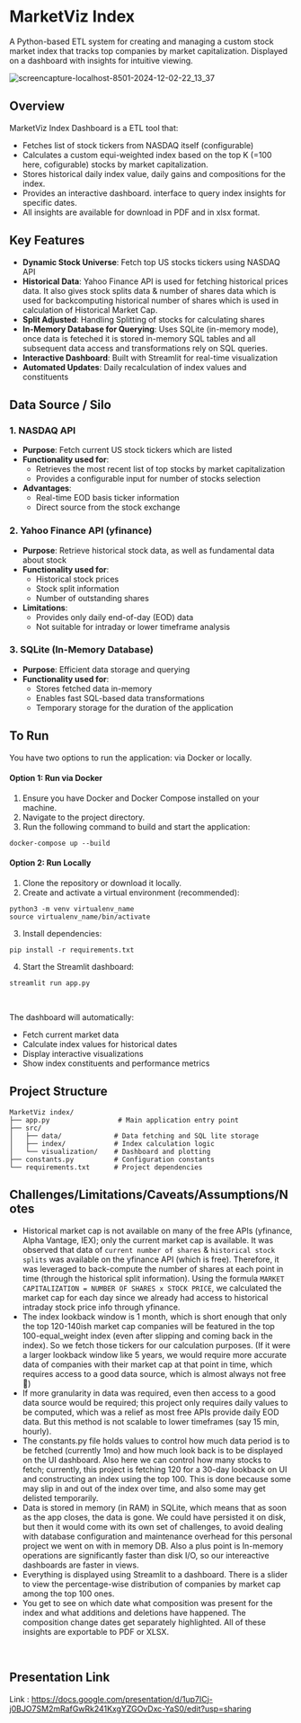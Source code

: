 # MarketViz Index

A Python-based ETL system for creating and managing a custom stock market index that tracks top companies by market capitalization. Displayed on a dashboard with insights for intuitive viewing.

![screencapture-localhost-8501-2024-12-02-22_13_37](./app.png)


## Overview

MarketViz Index Dashboard is a ETL tool that:
- Fetches list of stock tickers from NASDAQ itself (configurable)
- Calculates a custom equi-weighted index based on the top K (=100 here, cofigurable) stocks by market capitalization.
- Stores historical daily index value, daily gains and compositions for the index.
- Provides an interactive dashboard. interface to query index insights for specific dates.
- All insights are available for download in PDF and in xlsx format.

## Key Features

- **Dynamic Stock Universe**: Fetch top US stocks tickers using NASDAQ API
- **Historical Data**: Yahoo Finance API is used for fetching historical prices data. It also gives stock splits data & number of shares data which is used for backcomputing historical number of shares which is used in calculation of Historical Market Cap.
- **Split Adjusted**: Handling Splitting of stocks for calculating shares
- **In-Memory Database for Querying**: Uses SQLite (in-memory mode), once data is feteched it is stored in-memory SQL tables and all subsequent data access and transformations rely on SQL queries.
- **Interactive Dashboard**: Built with Streamlit for real-time visualization
- **Automated Updates**: Daily recalculation of index values and constituents

## Data Source / Silo

### 1. NASDAQ API
- **Purpose**: Fetch current US stock tickers which are listed
- **Functionality used for**: 
  - Retrieves the most recent list of top stocks by market capitalization
  - Provides a configurable input for number of stocks selection
- **Advantages**: 
  - Real-time EOD basis ticker information
  - Direct source from the stock exchange

### 2. Yahoo Finance API (yfinance)
- **Purpose**: Retrieve historical stock data, as well as fundamental data about stock
- **Functionality used for**:
  - Historical stock prices
  - Stock split information
  - Number of outstanding shares
- **Limitations**: 
  - Provides only daily end-of-day (EOD) data
  - Not suitable for intraday or lower timeframe analysis

### 3. SQLite (In-Memory Database)
- **Purpose**: Efficient data storage and querying
- **Functionality used for**:
  - Stores fetched data in-memory
  - Enables fast SQL-based data transformations
  - Temporary storage for the duration of the application
  

## To Run

You have two options to run the application: via Docker or locally.

#### Option 1: Run via Docker

1. Ensure you have Docker and Docker Compose installed on your machine.
2. Navigate to the project directory.
3. Run the following command to build and start the application:
```
docker-compose up --build
```

#### Option 2: Run Locally

1. Clone the repository or download it locally.
2. Create and activate a virtual environment (recommended):
```
python3 -m venv virtualenv_name
source virtualenv_name/bin/activate
```
3. Install dependencies:
```
pip install -r requirements.txt
```
4. Start the Streamlit dashboard:
```
streamlit run app.py
```

&nbsp;

The dashboard will automatically:
- Fetch current market data
- Calculate index values for historical dates
- Display interactive visualizations
- Show index constituents and performance metrics

## Project Structure

```
MarketViz index/
├── app.py                 # Main application entry point
├── src/
│   ├── data/             # Data fetching and SQL lite storage
│   ├── index/            # Index calculation logic
│   └── visualization/    # Dashboard and plotting
├── constants.py          # Configuration constants
└── requirements.txt      # Project dependencies
```

## Challenges/Limitations/Caveats/Assumptions/Notes
- Historical market cap is not available on many of the free APIs (yfinance, Alpha Vantage, IEX); only the current market cap is available. It was observed that data of `current number of shares` & `historical stock splits` was available on the yfinance API (which is free). Therefore, it was leveraged to back-compute the number of shares at each point in time (through the historical split information). Using the formula `MARKET CAPITALIZATION = NUMBER OF SHARES x STOCK PRICE`, we calculated the market cap for each day since we already had access to historical intraday stock price info through yfinance.
- The index lookback window is 1 month, which is short enough that only the top 120-140ish market cap companies will be featured in the top 100-equal_weight index (even after slipping and coming back in the index). So we fetch those tickers for our calculation purposes. (If it were a larger lookback window like 5 years, we would require more accurate data of companies with their market cap at that point in time, which requires access to a good data source, which is almost always not free 🤷)
- If more granularity in data was required, even then access to a good data source would be required; this project only requires daily values to be computed, which was a relief as most free APIs provide daily EOD data. But this method is not scalable to lower timeframes (say 15 min, hourly).
- The constants.py file holds values to control how much data period is to be fetched (currently 1mo) and how much look back is to be displayed on the UI dashboard. Also here we can control how many stocks to fetch; currently, this project is fetching 120 for a 30-day lookback on UI and constructing an index using the top 100. This is done because some may slip in and out of the index over time, and also some may get delisted temporarily.
- Data is stored in memory (in RAM) in SQLite, which means that as soon as the app closes, the data is gone. We could have persisted it on disk, but then it would come with its own set of challenges, to avoid dealing with database configuration and maintenance overhead for this personal project we went on with in memory DB. Also a plus point is In-memory operations are significantly faster than disk I/O, so our intereactive dashboards are faster in views.
- Everything is displayed using Streamlit to a dashboard. There is a slider to view the percentage-wise distribution of companies by market cap among the top 100 ones.
- You get to see on which date what composition was present for the index and what additions and deletions have happened. The composition change dates get separately highlighted. All of these insights are exportable to PDF or XLSX.



&nbsp;
&nbsp;


## Presentation Link

Link : 
https://docs.google.com/presentation/d/1up7ICj-j0BJO7SM2mRafGwRk241KxgYZGOvDxc-YaS0/edit?usp=sharing
